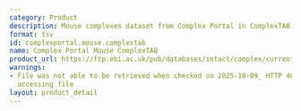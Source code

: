 ```yaml
---
category: Product
description: Mouse complexes dataset from Complex Portal in ComplexTAB format
format: tsv
id: complexportal.mouse.complextab
name: Complex Portal Mouse ComplexTAB
product_url: https://ftp.ebi.ac.uk/pub/databases/intact/complex/current/complextab/mus_musculus.tsv
warnings:
- File was not able to be retrieved when checked on 2025-10-09_ HTTP 404 error when
  accessing file
layout: product_detail
---
```

